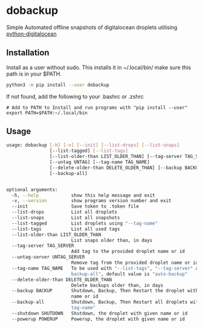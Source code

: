 # dobackup
Simple Automated offline snapshots of digitalocean droplets utilising [python-digitalocean](https://github.com/koalalorenzo/python-digitalocean)


## Installation
Install as a user without sudo. This installs it in ~/.local/bin/ make sure this path is in your $PATH.
``` bash
python3 -m pip install --user dobackup
```
If not found, add the following to your .bashrc or .zshrc
```
# Add to PATH to Install and run programs with "pip install --user"
export PATH=$PATH:~/.local/bin
```

## Usage
``` bash
usage: dobackup [-h] [-v] [--init] [--list-drops] [--list-snaps]
                [--list-tagged] [--list-tags]
                [--list-older-than LIST_OLDER_THAN] [--tag-server TAG_SERVER]
                [--untag UNTAG] [--tag-name TAG_NAME]
                [--delete-older-than DELETE_OLDER_THAN] [--backup BACKUP]
                [--backup-all]


optional arguments:
  -h, --help            show this help message and exit
  -v, --version         show programs version number and exit
  --init                Save token to .token file
  --list-drops          List all droplets
  --list-snaps          List all snapshots
  --list-tagged         List droplets using "--tag-name"
  --list-tags           List all used tags
  --list-older-than LIST_OLDER_THAN
                        List snaps older than, in days
  --tag-server TAG_SERVER
                        Add tag to the provided droplet name or id
  --untag-server UNTAG_SERVER
                        Remove tag from the provided droplet name or id
  --tag-name TAG_NAME   To be used with "--list-tags", "--tag-server" and "--
                        backup-all", default value is "auto-backup"
  --delete-older-than DELETE_OLDER_THAN
                        Delete backups older than, in days
  --backup BACKUP       Shutdown, Backup, Then Restart the droplet with given
                        name or id
  --backup-all          Shutdown, Backup, Then Restart all droplets with "--
                        tag-name"
  --shutdown SHUTDOWN   Shutdown, the droplet with given name or id
  --powerup POWERUP     Powerup, the droplet with given name or id
```
